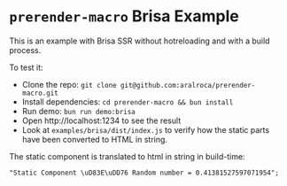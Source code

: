 # `prerender-macro` Brisa Example

This is an example with Brisa SSR without hotreloading and with a build process.

To test it:

- Clone the repo: `git clone git@github.com:aralroca/prerender-macro.git`
- Install dependencies: `cd prerender-macro && bun install`
- Run demo: `bun run demo:brisa`
- Open http://localhost:1234 to see the result
- Look at `examples/brisa/dist/index.js` to verify how the static parts have been converted to HTML in string.

The static component is translated to html in string in build-time:

```tsx
"Static Component \uD83E\uDD76 Random number = 0.41381527597071954";
```
